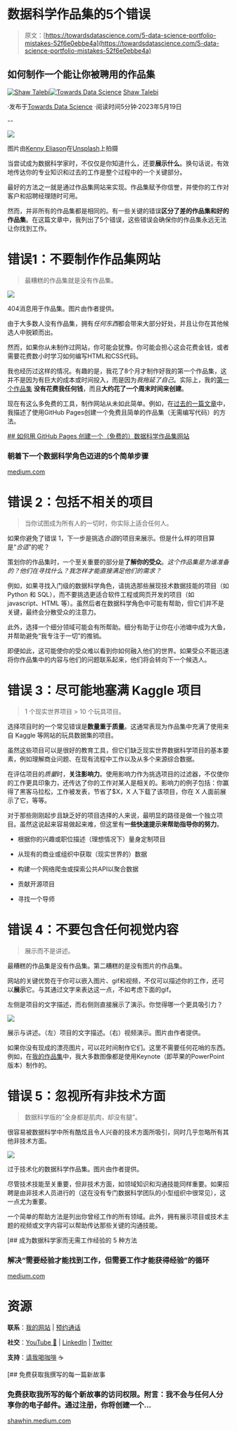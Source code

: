 # 数据科学作品集的5个错误

> 原文：[https://towardsdatascience.com/5-data-science-portfolio-mistakes-52f6e0ebbe4a](https://towardsdatascience.com/5-data-science-portfolio-mistakes-52f6e0ebbe4a)

## 如何制作一个能让你被聘用的作品集

[](https://shawhin.medium.com/?source=post_page-----52f6e0ebbe4a--------------------------------)[![Shaw Talebi](../Images/1449cc7c08890e2078f9e5d07897e3df.png)](https://shawhin.medium.com/?source=post_page-----52f6e0ebbe4a--------------------------------)[](https://towardsdatascience.com/?source=post_page-----52f6e0ebbe4a--------------------------------)[![Towards Data Science](../Images/a6ff2676ffcc0c7aad8aaf1d79379785.png)](https://towardsdatascience.com/?source=post_page-----52f6e0ebbe4a--------------------------------) [Shaw Talebi](https://shawhin.medium.com/?source=post_page-----52f6e0ebbe4a--------------------------------)

·发布于[Towards Data Science](https://towardsdatascience.com/?source=post_page-----52f6e0ebbe4a--------------------------------) ·阅读时间5分钟·2023年5月19日

--

![](../Images/d6f3643c64eb5e7f2177717c9d45eb8a.png)

图片由[Kenny Eliason](https://unsplash.com/@neonbrand?utm_source=medium&utm_medium=referral)在[Unsplash](https://unsplash.com/?utm_source=medium&utm_medium=referral)上拍摄

当尝试成为数据科学家时，不仅仅是你知道什么，还要**展示什么**。换句话说，有效地传达你的专业知识和过去的工作是整个过程中的一个关键部分。

最好的方法之一就是通过作品集网站来实现。作品集赋予你信誉，并使你的工作对客户和招聘经理随时可用。

然而，并非所有的作品集都是相同的。有一些关键的错误**区分了差的作品集和好的作品集**。在这篇文章中，我列出了5个错误，这些错误会确保你的作品集永远无法让你找到工作。

# **错误1：不要制作作品集网站**

> 最糟糕的作品集就是没有作品集。

![](../Images/107a3b05a8ed4c3d56b66cb336992092.png)

404消息用于作品集。图片由作者提供。

由于大多数人没有作品集，拥有*任何东西*都会带来大部分好处，并且让你在其他候选人中脱颖而出。

然而，如果你从未制作过网站，你可能会犹豫。你可能会担心这会花费金钱，或者需要花费数小时学习如何编写HTML和CSS代码。

我也经历过这样的情况。有趣的是，我花了8个月才制作好我的第一个作品集，这并不是因为有巨大的成本或时间投入，而是因为*我拖延了自己*。实际上，我的[第一个作品集](https://shawhint.github.io/) **没有花费我任何钱**，而且**大约花了一个周末时间来创建**。

现在有这么多免费的工具，制作网站从未如此简单。例如，在[过去的一篇文章](https://medium.com/the-data-entrepreneurs/how-to-make-a-free-data-science-portfolio-website-with-github-pages-aa1e4965e155)中，我描述了使用GitHub Pages创建一个免费且简单的作品集（无需编写代码）的方法。

[## 如何用 GitHub Pages 创建一个（免费的）数据科学作品集网站](https://medium.com/the-data-entrepreneurs/how-to-make-a-free-data-science-portfolio-website-with-github-pages-aa1e4965e155?source=post_page-----52f6e0ebbe4a--------------------------------)

### 朝着下一个数据科学角色迈进的5个简单步骤

[medium.com](https://medium.com/the-data-entrepreneurs/how-to-make-a-free-data-science-portfolio-website-with-github-pages-aa1e4965e155?source=post_page-----52f6e0ebbe4a--------------------------------)

# **错误 2：包括不相关的项目**

> 当你试图成为所有人的一切时，你实际上适合任何人。

如果你避免了错误 1，下一步是挑选*合适*的项目来展示。但是什么样的项目算是“*合适*”的呢？

策划你的作品集时，一个至关重要的部分是**了解你的受众**。*这个作品集是为谁准备的？他们在寻找什么？我怎样才能直接满足他们的需求？*

例如，如果寻找入门级的数据科学角色，请挑选那些展现技术数据技能的项目（如 Python 和 SQL），而不要挑选更适合软件工程或网页开发的项目（如 javascript、HTML 等）。虽然后者在数据科学角色中可能有帮助，但它们并不是关键，最终会分散受众的注意力。

此外，选择一个细分领域可能会有所帮助。细分有助于让你在小池塘中成为大鱼，并帮助避免“我专注于一切”的推销。

即便如此，这可能使你的受众难以看到你如何融入他们的世界。如果受众不能迅速将你作品集中的内容与他们的问题联系起来，他们将会转向下一个候选人。

# **错误 3：尽可能地塞满 Kaggle 项目**

> 1 个现实世界项目 > 10 个玩具项目。

选择项目时的一个常见错误是**数量重于质量**。这通常表现为作品集中充满了使用来自 Kaggle 等网站的玩具数据集的项目。

虽然这些项目可以是很好的教育工具，但它们缺乏现实世界数据科学项目的基本要素，例如理解商业问题、在现有流程中工作以及从多个来源综合数据。

在评估项目的*质量*时，**关注影响力**。使用影响力作为挑选项目的过滤器，不仅使你的工作更具印象力，还传达了你的工作对某人是相关的。影响力的例子包括：你赢得了黑客马拉松，工作被发表，节省了$X，X 人下载了该项目，你在 X 人面前展示了它，等等。

对于那些刚刚起步且缺乏好的项目选择的人来说，最明显的路径是做一个独立项目。虽然这说起来容易做起来难，但这里有**一些快速提示来帮助指导你的努力**。

+   根据你的兴趣或职位描述（理想情况下）量身定制项目

+   从现有的商业或组织中获取（现实世界的）数据

+   构建一个网络爬虫或探索公共API以聚合数据

+   贡献开源项目

+   寻找一个导师

# **错误 4：不要包含任何视觉内容**

> 展示而不是讲述。

最糟糕的作品集是没有作品集。第二糟糕的是没有图片的作品集。

网站的关键优势在于你可以嵌入图片、gif和视频，不仅可以描述你的工作，还可以**展示**它。与其通过文字来表达这一点，不如考虑下面的gif。

左侧是项目的文字描述，而右侧则直接展示了演示。你觉得哪一个更具吸引力？

![](../Images/3e0350949070a272c4d4648c25b94dc0.png)

展示与讲述。（左）项目的文字描述。（右）视频演示。图片由作者提供。

如果你没有现成的漂亮图片，可以花时间制作它们。这里不需要任何花哨的东西。例如，在[我的作品集](https://shawhintalebi.com/projects/)中，我大多数图像都是使用Keynote（即苹果的PowerPoint版本）制作的。

# **错误 5：忽视所有非技术方面**

> 数据科学版的“全身都是肌肉，却没有腿”。

很容易被数据科学中所有酷炫且令人兴奋的技术方面所吸引，同时几乎忽略所有其他非技术方面。

![](../Images/6803fd5bf9a4e1eac4199defe36deeca.png)

过于技术化的数据科学作品集。图片由作者提供。

尽管技术技能至关重要，但非技术方面，如领域知识和沟通技能同样重要。如果招聘是由非技术人员进行的（这在没有专门数据科学团队的小型组织中很常见），这一点尤为重要。

一个简单的帮助方法是列出你曾经工作的所有领域。此外，拥有展示项目或技术主题的视频或文字内容可以帮助传达那些关键的沟通技能。

[](https://medium.com/the-data-entrepreneurs/5-ways-to-become-a-data-scientist-without-work-experience-b36c401a88c0?source=post_page-----52f6e0ebbe4a--------------------------------) [## 成为数据科学家而无需工作经验的 5 种方法

### 解决“需要经验才能找到工作，但需要工作才能获得经验”的循环

[medium.com](https://medium.com/the-data-entrepreneurs/5-ways-to-become-a-data-scientist-without-work-experience-b36c401a88c0?source=post_page-----52f6e0ebbe4a--------------------------------)

# 资源

**联系**：[我的网站](https://shawhintalebi.com/) | [预约通话](https://calendly.com/shawhintalebi)

**社交**：[YouTube 🎥](https://www.youtube.com/channel/UCa9gErQ9AE5jT2DZLjXBIdA) | [LinkedIn](https://www.linkedin.com/in/shawhintalebi/) | [Twitter](https://twitter.com/ShawhinT)

**支持**：[请我喝咖啡](https://www.buymeacoffee.com/shawhint) ☕️

[](https://shawhin.medium.com/subscribe?source=post_page-----52f6e0ebbe4a--------------------------------) [## 免费获取我撰写的每一篇新故事

### 免费获取我所写的每个新故事的访问权限。附言：我不会与任何人分享你的电子邮件。通过注册，你将创建一个…

[shawhin.medium.com](https://shawhin.medium.com/subscribe?source=post_page-----52f6e0ebbe4a--------------------------------)
